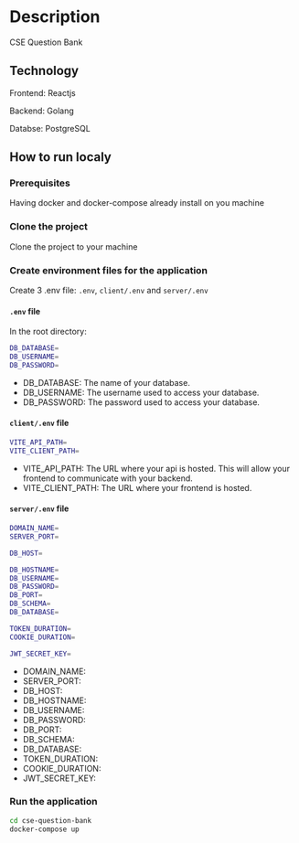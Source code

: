 # Description

CSE Question Bank

## Technology

Frontend: Reactjs

Backend: Golang

Databse: PostgreSQL

## How to run localy

### Prerequisites

Having docker and docker-compose already install on you machine

### Clone the project

Clone the project to your machine

### Create environment files for the application

Create 3 .env file: `.env`, `client/.env` and `server/.env`

#### `.env` file

In the root directory:

```bash
DB_DATABASE=
DB_USERNAME=
DB_PASSWORD=
```

- DB_DATABASE: The name of your database.
- DB_USERNAME: The username used to access your database.
- DB_PASSWORD: The password used to access your database.

#### `client/.env` file

```bash
VITE_API_PATH=
VITE_CLIENT_PATH=
```

- VITE_API_PATH: The URL where your api is hosted. This will allow your frontend to communicate with your backend.
- VITE_CLIENT_PATH: The URL where your frontend is hosted.

#### `server/.env` file

```bash
DOMAIN_NAME=
SERVER_PORT=

DB_HOST=

DB_HOSTNAME=
DB_USERNAME=
DB_PASSWORD=
DB_PORT=
DB_SCHEMA=
DB_DATABASE=

TOKEN_DURATION=
COOKIE_DURATION=

JWT_SECRET_KEY=
```

- DOMAIN_NAME:
- SERVER_PORT:
- DB_HOST:
- DB_HOSTNAME:
- DB_USERNAME:
- DB_PASSWORD:
- DB_PORT:
- DB_SCHEMA:
- DB_DATABASE:
- TOKEN_DURATION:
- COOKIE_DURATION:
- JWT_SECRET_KEY:

### Run the application

```bash
cd cse-question-bank
docker-compose up
```
